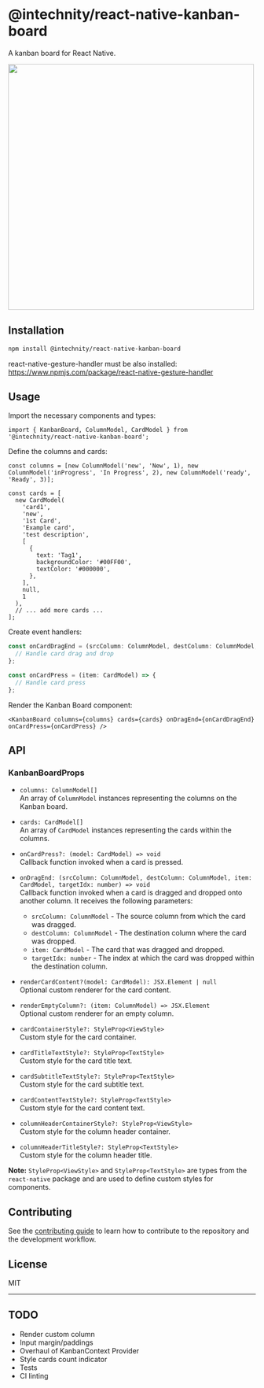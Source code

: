 # @intechnity/react-native-kanban-board

A kanban board for React Native.

<img src="./demo.gif" height="500">

## Installation

```sh
npm install @intechnity/react-native-kanban-board
```

react-native-gesture-handler must be also installed: https://www.npmjs.com/package/react-native-gesture-handler

## Usage

Import the necessary components and types:

```tsx
import { KanbanBoard, ColumnModel, CardModel } from '@intechnity/react-native-kanban-board';
```

Define the columns and cards:

```tsx
const columns = [new ColumnModel('new', 'New', 1), new ColumnModel('inProgress', 'In Progress', 2), new ColumnModel('ready', 'Ready', 3)];

const cards = [
  new CardModel(
    'card1',
    'new',
    '1st Card',
    'Example card',
    'test description',
    [
      {
        text: 'Tag1',
        backgroundColor: '#00FF00',
        textColor: '#000000',
      },
    ],
    null,
    1
  ),
  // ... add more cards ...
];
```

Create event handlers:

```ts
const onCardDragEnd = (srcColumn: ColumnModel, destColumn: ColumnModel, item: CardModel, targetIdx: number) => {
  // Handle card drag and drop
};

const onCardPress = (item: CardModel) => {
  // Handle card press
};
```

Render the Kanban Board component:

```tsx
<KanbanBoard columns={columns} cards={cards} onDragEnd={onCardDragEnd} onCardPress={onCardPress} />
```

## API

### KanbanBoardProps

- `columns: ColumnModel[]`\
  An array of `ColumnModel` instances representing the columns on the Kanban board.

- `cards: CardModel[]`\
  An array of `CardModel` instances representing the cards within the columns.

- `onCardPress?: (model: CardModel) => void`\
  Callback function invoked when a card is pressed.

- `onDragEnd: (srcColumn: ColumnModel, destColumn: ColumnModel, item: CardModel, targetIdx: number) => void`\
  Callback function invoked when a card is dragged and dropped onto another column. It receives the following parameters:

  - `srcColumn: ColumnModel` - The source column from which the card was dragged.
  - `destColumn: ColumnModel` - The destination column where the card was dropped.
  - `item: CardModel` - The card that was dragged and dropped.
  - `targetIdx: number` - The index at which the card was dropped within the destination column.

- `renderCardContent?(model: CardModel): JSX.Element | null`\
  Optional custom renderer for the card content.

- `renderEmptyColumn?: (item: ColumnModel) => JSX.Element`\
  Optional custom renderer for an empty column.

- `cardContainerStyle?: StyleProp<ViewStyle>`\
  Custom style for the card container.

- `cardTitleTextStyle?: StyleProp<TextStyle>`\
  Custom style for the card title text.

- `cardSubtitleTextStyle?: StyleProp<TextStyle>`\
  Custom style for the card subtitle text.

- `cardContentTextStyle?: StyleProp<TextStyle>`\
  Custom style for the card content text.

- `columnHeaderContainerStyle?: StyleProp<ViewStyle>`\
  Custom style for the column header container.

- `columnHeaderTitleStyle?: StyleProp<TextStyle>`\
  Custom style for the column header title.

**Note:** `StyleProp<ViewStyle>` and `StyleProp<TextStyle>` are types from the `react-native` package and are used to define custom styles for components.

## Contributing

See the [contributing guide](CONTRIBUTING.md) to learn how to contribute to the repository and the development workflow.

## License

MIT

---

## TODO

- Render custom column
- Input margin/paddings
- Overhaul of KanbanContext Provider
- Style cards count indicator
- Tests
- CI linting
